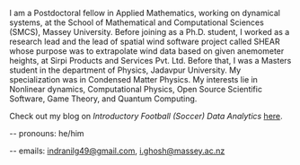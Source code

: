 I am a Postdoctoral fellow in Applied Mathematics, working on dynamical systems, at the School of Mathematical and Computational Sciences (SMCS), Massey University. Before joining as a Ph.D. student, I worked as a research lead and the lead of spatial wind software project called SHEAR whose purpose was to extrapolate wind data based on given anemometer heights, at Sirpi Products and Services Pvt. Ltd. Before that, I was a Masters student in the department of Physics, Jadavpur University. My specialization was in Condensed Matter Physics. My interests lie in Nonlinear dynamics, Computational Physics, Open Source Scientific Software, Game Theory, and Quantum Computing.

Check out my blog on *Introductory Football (Soccer) Data Analytics* [here](https://realsoccerexpand.netlify.app/).

-- pronouns: he/him

-- emails: indranilg49@gmail.com, i.ghosh@massey.ac.nz

